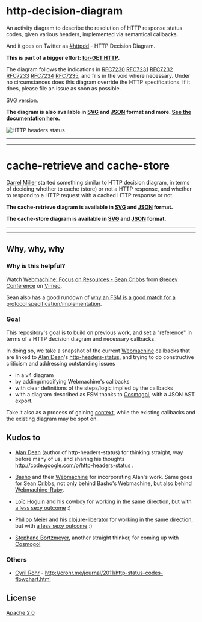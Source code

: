 # http-decision-diagram

An activity diagram to describe the resolution of HTTP response status codes, given various headers, implemented via semantical callbacks.

And it goes on Twitter as [#httpdd](https://twitter.com/search/realtime?q=httpdd) - HTTP Decision Diagram.

**This is part of a bigger effort: [for-GET HTTP](https://github.com/for-GET/README).**

The diagram follows the indications in [RFC7230](https://tools.ietf.org/html/rfc7230) [RFC7231](https://tools.ietf.org/html/rfc7231) [RFC7232](https://tools.ietf.org/html/rfc7232) [RFC7233](https://tools.ietf.org/html/rfc7233) [RFC7234](https://tools.ietf.org/html/rfc7234) [RFC7235](https://tools.ietf.org/html/rfc7235), and fills in the void where necessary. Under no circumstances does this diagram override the HTTP specifications. If it does, please file an issue as soon as possible.

[SVG version](http://for-get.github.io/http-decision-diagram/httpdd.fsm.html).

**The diagram is also available in [SVG](http://for-get.github.io/http-decision-diagram/httpdd.fsm.html) and [JSON](httpdd.fsm.json) format and more. [See the documentation here](doc/README.md).**

![HTTP headers status](https://rawgithub.com/for-GET/http-decision-diagram/master/httpdd.png)

---

---

# cache-retrieve and cache-store

[Darrel Miller](http://www.bizcoder.com/caching-is-hard-draw-me-a-picture) started something similar to HTTP decision diagram, in terms of deciding whether to cache (store) or not a HTTP response, and whether to respond to a HTTP request with a cached HTTP response or not.

**The cache-retrieve diagram is available in [SVG](http://for-get.github.io/http-decision-diagram/httpdd.fsm.html?httpdd-cache-retrieve.fsm.json) and [JSON](httpdd-cache-retrieve.fsm.json) format.**

**The cache-store diagram is available in [SVG](http://for-get.github.io/http-decision-diagram/httpdd.fsm.html?httpdd-cache-store.fsm.json) and [JSON](httpdd-cache-store.fsm.json) format.**

---

---

## Why, why, why

### Why is this helpful?

Watch [Webmachine: Focus on Resources - Sean Cribbs](http://vimeo.com/20784244) from [&Oslash;redev Conference](http://vimeo.com/user4280938) on [Vimeo](http://vimeo.com).

Sean also has a good rundown of [why an FSM is a good match for a protocol specification/implementation](http://seancribbs.com/tech/2012/01/16/webmachine-vs-grape/).


### Goal

This repository's goal is to build on previous work, and set a "reference" in terms of a HTTP decision diagram and necessary callbacks.

In doing so, we take a snapshot of the current [Webmachine](https://github.com/basho/webmachine) callbacks that are linked to [Alan Dean](https://twitter.com/adean)'s [http-headers-status](http://code.google.com/p/http-headers-status), and trying to do constructive criticism and addressing outstanding issues

* in a v4 diagram
* by adding/modifying Webmachine's callbacks
* with clear definitions of the steps/logic implied by the callbacks
* with a diagram described as FSM thanks to [Cosmogol](http://tools.ietf.org/html/draft-bortzmeyer-language-state-machines), with a JSON AST export.

Take it also as a process of gaining [context](https://twitter.com/slicknet/status/300625746966241280), while the existing callbacks and the existing diagram may be spot on.


## Kudos to

* [Alan Dean](https://twitter.com/adean) (author of http-headers-status) for thinking straight, way before many of us, and sharing his thoughts http://code.google.com/p/http-headers-status .

* [Basho](https://twitter.com/basho) and their [Webmachine](https://github.com/basho/webmachine/wiki) for incorporating Alan's work. Same goes for [Sean Cribbs](https://twitter.com/seancribbs), not only behind Basho's Webmachine, but also behind [Webmachine-Ruby](https://github.com/seancribbs/webmachine-ruby).

* [Loïc Hoguin](https://twitter.com/lhoguin) and his [cowboy](https://github.com/extend/cowboy) for working in the same direction, but with [a less sexy outcome](https://raw.github.com/nevar/cowboy/a597393265d9d69df3f9b0fe660087a208e86641/guide/rest_flow_diagram.svg) :)

* [Philipp Meier](https://twitter.com/ordnungswprog) and his [clojure-liberator](http://clojure-liberator.github.com/) for working in the same direction, but with [a less sexy outcome](http://philipp.meier.name/t/liberator-flow-color.png) :)

* [Stephane Bortzmeyer](https://twitter.com/bortzmeyer), another straight thinker, for coming up with [Cosmogol](http://tools.ietf.org/html/draft-bortzmeyer-language-state-machines)

### Others

* [Cyril Rohr](https://twitter.com/crohr) - http://crohr.me/journal/2011/http-status-codes-flowchart.html


## License

[Apache 2.0](LICENSE)
